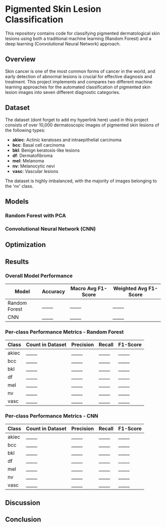 # Pigmented Skin Lesion Classification

This repository contains code for classifying pigmented dermatological skin lesions using both a traditional machine learning (Random Forest) and a deep learning (Convolutional Neural Network) approach.

## Overview

Skin cancer is one of the most common forms of cancer in the world, and early detection of abnormal lesions is crucial for effective diagnosis and treatment. This project implements and compares two different machine learning approaches for the automated classification of pigmented skin lesion images into seven different diagnostic categories.

## Dataset

The dataset (dont forget to add my hyperlink here) used in this project consists of over 10,000 dermatoscopic images of pigmented skin lesions of the following types:
- **akiec**: Actinic keratoses and intraepithelial carcinoma
- **bcc**: Basal cell carcinoma
- **bkl**: Benign keratosis-like lesions
- **df**: Dermatofibroma
- **mel**: Melanoma
- **nv**: Melanocytic nevi
- **vasc**: Vascular lesions

The dataset is highly imbalanced, with the majority of images belonging to the 'nv' class.

## Models

### Random Forest with PCA

### Convolutional Neural Network (CNN)


## Optimization

## Results

### Overall Model Performance

| Model | Accuracy | Macro Avg F1-Score | Weighted Avg F1-Score |
|-------|----------|-------------------|----------------------|
| Random Forest | _____ | _____ | _____ |
| CNN   | _____    | _____             | _____                |

### Per-class Performance Metrics - Random Forest

| Class | Count in Dataset | Precision | Recall | F1-Score |
|-------|-----------------|-----------|--------|----------|
| akiec | _____ | _____ | _____ | _____ |
| bcc   | _____ | _____ | _____ | _____ |
| bkl   | _____ | _____ | _____ | _____ |
| df    | _____ | _____ | _____ | _____ |
| mel   | _____ | _____ | _____ | _____ |
| nv    | _____ | _____ | _____ | _____ |
| vasc  | _____ | _____ | _____ | _____ |

### Per-class Performance Metrics - CNN

| Class | Count in Dataset | Precision | Recall | F1-Score |
|-------|-----------------|-----------|--------|----------|
| akiec | _____ | _____ | _____ | _____ |
| bcc   | _____ | _____ | _____ | _____ |
| bkl   | _____ | _____ | _____ | _____ |
| df    | _____ | _____ | _____ | _____ |
| mel   | _____ | _____ | _____ | _____ |
| nv    | _____ | _____ | _____ | _____ |
| vasc  | _____ | _____ | _____ | _____ |

## Discussion

## Conclusion
